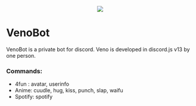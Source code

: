 
</p>
<p align="center">
    <a href="https://github.com/discordjs/discord.js" alt="Discord.js V13">
        <img src="https://img.shields.io/badge/-Discord.js%20V13-yellow" /></a>
  </p>
  
# VenoBot
VenoBot is a private bot for discord. Veno is developed in discord.js v13 by one person.  

### Commands:
- 4fun : avatar, userinfo
- Anime: cuudle, hug, kiss, punch, slap, waifu
- Spotify: spotify
